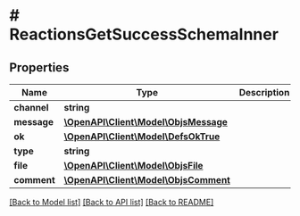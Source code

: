 # # ReactionsGetSuccessSchemaInner

## Properties

Name | Type | Description | Notes
------------ | ------------- | ------------- | -------------
**channel** | **string** |  |
**message** | [**\OpenAPI\Client\Model\ObjsMessage**](ObjsMessage.md) |  |
**ok** | [**\OpenAPI\Client\Model\DefsOkTrue**](DefsOkTrue.md) |  |
**type** | **string** |  |
**file** | [**\OpenAPI\Client\Model\ObjsFile**](ObjsFile.md) |  |
**comment** | [**\OpenAPI\Client\Model\ObjsComment**](ObjsComment.md) |  |

[[Back to Model list]](../../README.md#models) [[Back to API list]](../../README.md#endpoints) [[Back to README]](../../README.md)
